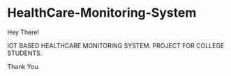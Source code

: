 # HealthCare-Monitoring-System

Hey There!

  IOT BASED HEALTHCARE MONITORING SYSTEM.
  PROJECT FOR COLLEGE STUDENTS.

Thank You.
